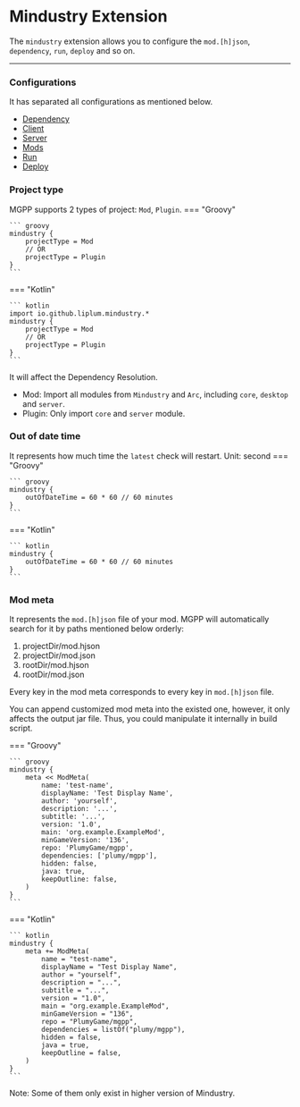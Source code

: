 # Mindustry Extension

The `mindustry` extension allows you to configure the `mod.[h]json`,
`dependency`, `run`, `deploy` and so on.

___

### Configurations

It has separated all configurations as mentioned below.

- [Dependency](dependency.md)
- [Client](client.md)
- [Server](server.md)
- [Mods](mods.md)
- [Run](run.md)
- [Deploy](deploy.md)

### Project type

MGPP supports 2 types of project: `Mod`, `Plugin`.
=== "Groovy"

    ``` groovy
    mindustry {
        projectType = Mod
        // OR
        projectType = Plugin
    }
    ```

=== "Kotlin"

    ``` kotlin
    import io.github.liplum.mindustry.*
    mindustry {
        projectType = Mod
        // OR
        projectType = Plugin
    }
    ```

It will affect the Dependency Resolution.

- Mod: Import all modules from `Mindustry` and `Arc`, including `core`, `desktop` and `server`.
- Plugin: Only import `core` and `server` module.

### Out of date time

It represents how much time the `latest` check will restart.
Unit: second
=== "Groovy"

    ``` groovy
    mindustry {
        outOfDateTime = 60 * 60 // 60 minutes
    }
    ```

=== "Kotlin"

    ``` kotlin
    mindustry {
        outOfDateTime = 60 * 60 // 60 minutes
    }
    ```

### Mod meta
It represents the `mod.[h]json` file of your mod.
MGPP will automatically search for it by paths mentioned below orderly:

1. projectDir/mod.hjson
2. projectDir/mod.json
3. rootDir/mod.hjson
4. rootDir/mod.json

Every key in the mod meta corresponds to every key in `mod.[h]json` file.

You can append customized mod meta into the existed one,
however, it only affects the output jar file.
Thus, you could manipulate it internally in build script.

=== "Groovy"

    ``` groovy
    mindustry {
        meta << ModMeta(
            name: 'test-name',
            displayName: 'Test Display Name',
            author: 'yourself',
            description: '...',
            subtitle: '...',
            version: '1.0',
            main: 'org.example.ExampleMod',
            minGameVersion: '136',
            repo: 'PlumyGame/mgpp',
            dependencies: ['plumy/mgpp'],
            hidden: false,
            java: true,
            keepOutline: false,
        )
    }
    ```

=== "Kotlin"

    ``` kotlin
    mindustry {
        meta += ModMeta(
            name = "test-name",
            displayName = "Test Display Name",
            author = "yourself",
            description = "...",
            subtitle = "...",
            version = "1.0",
            main = "org.example.ExampleMod",
            minGameVersion = "136",
            repo = "PlumyGame/mgpp",
            dependencies = listOf("plumy/mgpp"),
            hidden = false,
            java = true,
            keepOutline = false,
        )
    }
    ```

Note: Some of them only exist in higher version of Mindustry.